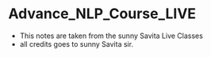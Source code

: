 # Advance_NLP_Course_LIVE
- This notes are taken from the sunny Savita Live Classes
- all credits goes to sunny Savita sir.
